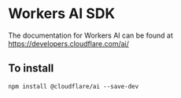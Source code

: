 # Workers AI SDK

The documentation for Workers AI can be found at https://developers.cloudflare.com/ai/

## To install

```
npm install @cloudflare/ai --save-dev
```
